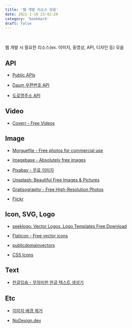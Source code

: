 ```yaml
---
title: '웹 개발 리소스 모음'
date: 2021-1-18 23:42:29
category: 'bookmark'
draft: false
---
```


<!-- <div style="font-size: 12px; font-style: italic; text-align: right;">
마지막 업데이트: 2021.01.18
</div> -->

<br />

웹 개발 시 필요한 리소스(ex. 이미지, 동영상, API, 디자인 등) 모음

## API

- [Public APIs](https://public-apis.io/)

- [Daum 우편번호 API](http://postcode.map.daum.net/guide)

- [도로명주소 API](https://www.juso.go.kr/addrlink/devAddrLinkRequestUse.do?menu=main&cPath=99JA)

## Video

- [Coverr - Free Videos](https://coverr.co/)

## Image

- [Morguefile - Free photos for commercial use](https://morguefile.com/)

- [Imagebase - Absolutely free images](https://www.imagebase.net/)

- [Pixabay - 무료 이미지](https://pixabay.com/ko/)

- [Unsplash: Beautiful Free Images & Pictures](https://unsplash.com/)

- [Gratisography - Free High-Resolution Photos](https://gratisography.com/)

- [Flickr](https://www.flickr.com/)

## Icon, SVG, Logo

- [seeklogo: Vector Logos, Logo Templates Free Download](https://seeklogo.com/)

- [Flaticon - Free vector icons](https://www.flaticon.com/)

- [publicdomainvectors](https://publicdomainvectors.org/en/)

- [CSS Icons](https://css.gg/)

## Text

- [한글입숨 - 무의미한 한글 텍스트 생성기](http://hangul.thefron.me/)

## Etc

- [이미지 배경 제거](https://www.remove.bg/ko)

- [NoDesign.dev](https://nodesign.dev/)
